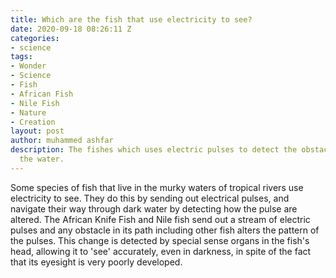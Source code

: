 ```yaml
---
title: Which are the fish that use electricity to see?
date: 2020-09-18 08:26:11 Z
categories:
- science
tags:
- Wonder
- Science
- Fish
- African Fish
- Nile Fish
- Nature
- Creation
layout: post
author: muhammed ashfar
description: The fishes which uses electric pulses to detect the obstacles deep inside
  the water.
---
```


Some species of fish that live in the murky waters of tropical rivers use electricity to see. They do this by sending out electrical pulses, and navigate their way through dark water by detecting how the pulse are altered. The African Knife Fish and Nile fish send out a stream of electric pulses and any obstacle in its path including other fish alters the pattern of the pulses. This change is detected by special sense organs in the fish's head, allowing it to 'see' accurately, even in darkness, in spite of the fact that its eyesight is very poorly developed.